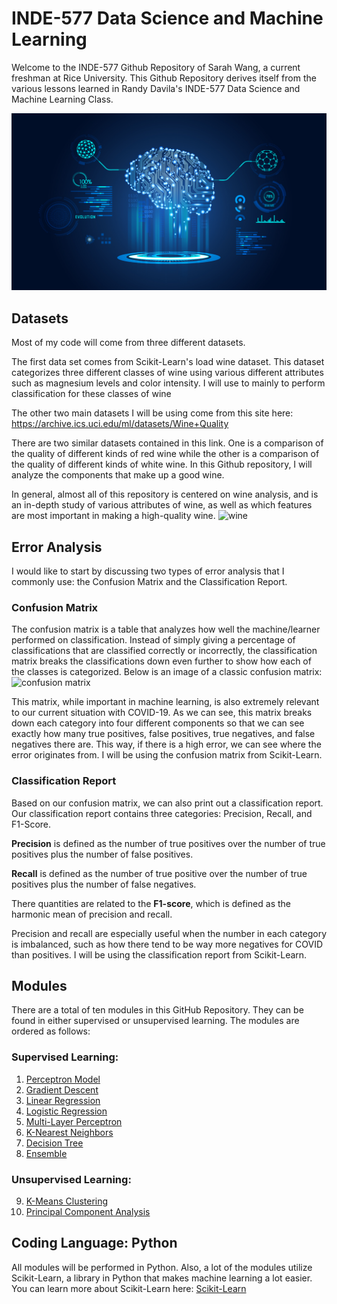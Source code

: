 # INDE-577 Data Science and Machine Learning
Welcome to the INDE-577 Github Repository of Sarah Wang, a current freshman at Rice University. This Github Repository derives itself from the various lessons learned in Randy Davila's INDE-577 Data Science and Machine Learning Class. 

![machine learning](https://github.com/sjw10/INDE-577/blob/main/machine_learning.jpg)

## Datasets
Most of my code will come from three different datasets. 

The first data set comes from Scikit-Learn's load wine dataset. This dataset categorizes three different classes of wine using various different attributes such as magnesium levels and color intensity. I will use to mainly to perform classification for these classes of wine

The other two main datasets I will be using come from this site here: https://archive.ics.uci.edu/ml/datasets/Wine+Quality

There are two similar datasets contained in this link. One is a comparison of the quality of different kinds of red wine while the other is a comparison of the quality of different kinds of white wine. In this Github repository, I will analyze the components that make up a good wine.

In general, almost all of this repository is centered on wine analysis, and is an in-depth study of various attributes of wine, as well as which features are most important in making a high-quality wine. 
![wine](https://external-content.duckduckgo.com/iu/?u=http%3A%2F%2Fwww.walkingmountains.org%2Fwp-content%2Fuploads%2F2015%2F09%2FRed-Wine-on-Summer-Day.jpg&f=1&nofb=1)

## Error Analysis
I would like to start by discussing two types of error analysis that I commonly use: the Confusion Matrix and the Classification Report.

### Confusion Matrix
The confusion matrix is a table that analyzes how well the machine/learner performed on classification. Instead of simply giving a percentage of classifications that are classified correctly or incorrectly, the classification matrix breaks the classifications down even further to show how each of the classes is categorized. Below is an image of a classic confusion matrix:
![confusion matrix](https://external-content.duckduckgo.com/iu/?u=https%3A%2F%2Fwww.researchgate.net%2Fprofile%2FSteven_Mcelwee2%2Fpublication%2F327190637%2Ffigure%2Fdownload%2Ffig1%2FAS%3A662947315597312%401535070365706%2FConfusion-matrix-for-binary-classification.png&f=1&nofb=1)

This matrix, while important in machine learning, is also extremely relevant to our current situation with COVID-19. As we can see, this matrix breaks down each category into four different components so that we can see exactly how many true positives, false positives, true negatives, and false negatives there are. This way, if there is a high error, we can see where the error originates from. I will be using the confusion matrix from Scikit-Learn.

### Classification Report
Based on our confusion matrix, we can also print out a classification report. Our classification report contains three categories: Precision, Recall, and F1-Score.

**Precision** is defined as the number of true positives over the number of true positives plus the number of false positives.

**Recall** is defined as the number of true positive over the number of true positives plus the number of false negatives.

There quantities are related to the **F1-score**, which is defined as the harmonic mean of precision and recall.

Precision and recall are especially useful when the number in each category is imbalanced, such as how there tend to be way more negatives for COVID than positives. I will be using the classification report from Scikit-Learn.

## Modules
There are a total of ten modules in this GitHub Repository. They can be found in either supervised or unsupervised learning. The modules are ordered as follows:

### Supervised Learning:
1. [Perceptron Model](https://github.com/sjw10/INDE-577/tree/main/Supervised%20Learning/1.%20Perceptron%20Model)
2. [Gradient Descent](https://github.com/sjw10/INDE-577/tree/main/Supervised%20Learning/2.%20Gradient%20Descent)
3. [Linear Regression](https://github.com/sjw10/INDE-577/tree/main/Supervised%20Learning/3.%20Linear%20Regression)
4. [Logistic Regression](https://github.com/sjw10/INDE-577/tree/main/Supervised%20Learning/4.%20Logistic%20Regression)
5. [Multi-Layer Perceptron](https://github.com/sjw10/INDE-577/tree/main/Supervised%20Learning/5.%20Multi-Layer%20Perceptron)
6. [K-Nearest Neighbors](https://github.com/sjw10/INDE-577/tree/main/Supervised%20Learning/6.%20K-Nearest%20Neighbors)
7. [Decision Tree](https://github.com/sjw10/INDE-577/tree/main/Supervised%20Learning/7.%20Decision%20Tree)
8. [Ensemble](https://github.com/sjw10/INDE-577/tree/main/Supervised%20Learning/8.%20Ensemble)

### Unsupervised Learning:
9. [K-Means Clustering](https://github.com/sjw10/INDE-577/tree/main/Unsupervised%20Learning/9.%20K%20Means%20Clustering)
10. [Principal Component Analysis](https://github.com/sjw10/INDE-577/tree/main/Unsupervised%20Learning/10.%20Principal%20Component%20Analysis)

## Coding Language: Python
All modules will be performed in Python. Also, a lot of the modules utilize Scikit-Learn, a library in Python that makes machine learning a lot easier.
You can learn more about Scikit-Learn here: [Scikit-Learn](https://scikit-learn.org/stable/index.html)

